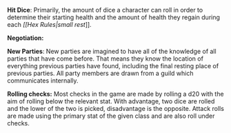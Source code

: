 **Hit Dice**: Primarily, the amount of dice a character can roll in order to determine their starting health and the amount of health they regain during each _[[Hex Rules|small rest_]].

**Negotiation:**

**New Parties**: New parties are imagined to have all of the knowledge of all parties that have come before. That means they know the location of everything previous parties have found, including the final resting place of previous parties. All party members are drawn from a guild which communicates internally.

**Rolling checks:** Most checks in the game are made by rolling a d20 with the aim of rolling below the relevant stat. With advantage, two dice are rolled and the lower of the two is picked, disadvantage is the opposite. Attack rolls are made using the primary stat of the given class and are also roll under checks.